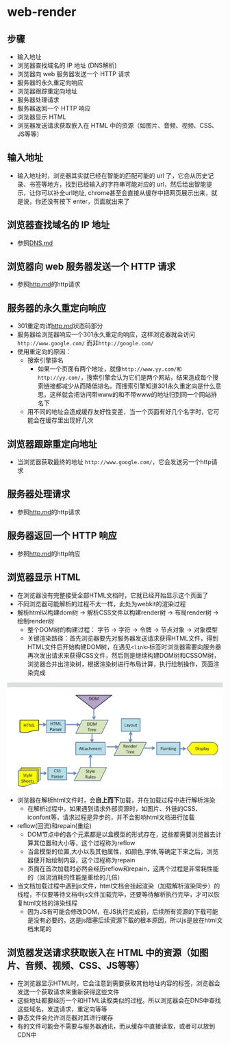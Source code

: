 # web-render

## 步骤

- 输入地址
- 浏览器查找域名的 IP 地址 (DNS解析)
- 浏览器向 web 服务器发送一个 HTTP 请求
- 服务器的永久重定向响应
- 浏览器跟踪重定向地址
- 服务器处理请求
- 服务器返回一个 HTTP 响应
- 浏览器显示 HTML
- 浏览器发送请求获取嵌入在 HTML 中的资源（如图片、音频、视频、CSS、JS等等）

## 输入地址

- 输入地址时，浏览器其实就已经在智能的匹配可能的 url 了，它会从历史记录、书签等地方，找到已经输入的字符串可能对应的 url，然后给出智能提示，让你可以补全url地址, chrome甚至会直接从缓存中把网页展示出来，就是说，你还没有按下 enter，页面就出来了

## 浏览器查找域名的 IP 地址

- 参照[DNS.md](/base/DNS.md)

## 浏览器向 web 服务器发送一个 HTTP 请求

- 参照[http.md](/base/http.md)的http请求

## 服务器的永久重定向响应

- 301重定向详[http.md](/base/http.md)状态码部分
- 服务器给浏览器响应一个301永久重定向响应，这样浏览器就会访问`http://www.google.com/` 而非`http://google.com/`
- 使用重定向的原因：
  - 搜索引擎排名
    - 如果一个页面有两个地址，就像`http://www.yy.com/和http://yy.com/`，搜索引擎会认为它们是两个网站，结果造成每个搜索链接都减少从而降低排名。而搜索引擎知道301永久重定向是什么意思，这样就会把访问带www的和不带www的地址归到同一个网站排名下
  - 用不同的地址会造成缓存友好性变差，当一个页面有好几个名字时，它可能会在缓存里出现好几次

## 浏览器跟踪重定向地址

- 当浏览器获取最终的地址 `http://www.google.com/`，它会发送另一个http请求

## 服务器处理请求

- 参照[http.md](/base/http.md)的http请求

## 服务器返回一个 HTTP 响应

- 参照[http.md](/base/http.md)的http响应

## 浏览器显示 HTML

- 在浏览器没有完整接受全部HTML文档时，它就已经开始显示这个页面了
- 不同浏览器可能解析的过程不太一样，此处为webkit的渲染过程
- 解析html以构建dom树 -> 解析CSS文件以构建render树 -> 布局render树 -> 绘制render树
  - 整个DOM树的构建过程： 字节 -> 字符 -> 令牌 -> 节点对象 -> 对象模型
  - 关键渲染路径：首先浏览器要先对服务器发送请求获得HTML文件，得到HTML文件后开始构建DOM树，在遇见`<link>`标签时浏览器需要向服务器再次发出请求来获得CSS文件，然后则是继续构建DOM树和CSSOM树，浏览器合并出渲染树，根据渲染树进行布局计算，执行绘制操作，页面渲染完成

![webkit-render](/img/webkit-render.png)

- 浏览器在解析html文件时，会**自上而下**加载，并在加载过程中进行解析渲染
  - 在解析过程中，如果遇到请求外部资源时，如图片、外链的CSS、iconfont等，请求过程是异步的，并不会影响html文档进行加载
- reflow(回流)和repain(重绘)
  - DOM节点中的各个元素都是以盒模型的形式存在，这些都需要浏览器去计算其位置和大小等，这个过程称为reflow
  - 当盒模型的位置,大小以及其他属性，如颜色,字体,等确定下来之后，浏览器便开始绘制内容，这个过程称为repain
  - 页面在首次加载时必然会经历reflow和repain，这两个过程是非常耗性能的（回流消耗的性能是重绘的几倍）
- 当文档加载过程中遇到js文件，html文档会挂起渲染（加载解析渲染同步）的线程，不仅要等待文档中js文件加载完毕，还要等待解析执行完毕，才可以恢复html文档的渲染线程
  - 因为JS有可能会修改DOM，在JS执行完成前，后续所有资源的下载可能是没有必要的，这是js阻塞后续资源下载的根本原因，所以js是放在html文档末尾的

## 浏览器发送请求获取嵌入在 HTML 中的资源（如图片、音频、视频、CSS、JS等等）

- 在浏览器显示HTML时，它会注意到需要获取其他地址内容的标签，浏览器会发送一个获取请求来重新获得这些文件
- 这些地址都要经历一个和HTML读取类似的过程。所以浏览器会在DNS中查找这些域名，发送请求，重定向等等
- 静态文件会允许浏览器对其进行缓存
- 有的文件可能会不需要与服务器通讯，而从缓存中直接读取，或者可以放到CDN中
